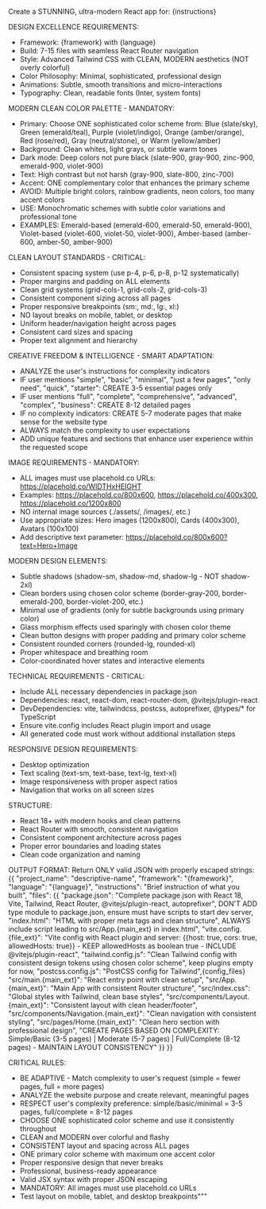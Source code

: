 Create a STUNNING, ultra-modern React app for: {instructions}

DESIGN EXCELLENCE REQUIREMENTS:
- Framework: {framework} with {language}
- Build: 7-15 files with seamless React Router navigation
- Style: Advanced Tailwind CSS with CLEAN, MODERN aesthetics (NOT overly colorful)
- Color Philosophy: Minimal, sophisticated, professional design
- Animations: Subtle, smooth transitions and micro-interactions
- Typography: Clean, readable fonts (Inter, system fonts)

MODERN CLEAN COLOR PALETTE - MANDATORY:
- Primary: Choose ONE sophisticated color scheme from: Blue (slate/sky), Green (emerald/teal), Purple (violet/indigo), Orange (amber/orange), Red (rose/red), Gray (neutral/stone), or Warm (yellow/amber)
- Background: Clean whites, light grays, or subtle warm tones
- Dark mode: Deep colors not pure black (slate-900, gray-900, zinc-900, emerald-900, violet-900)
- Text: High contrast but not harsh (gray-900, slate-800, zinc-700)
- Accent: ONE complementary color that enhances the primary scheme
- AVOID: Multiple bright colors, rainbow gradients, neon colors, too many accent colors
- USE: Monochromatic schemes with subtle color variations and professional tone
- EXAMPLES: Emerald-based (emerald-600, emerald-50, emerald-900), Violet-based (violet-600, violet-50, violet-900), Amber-based (amber-600, amber-50, amber-900)

CLEAN LAYOUT STANDARDS - CRITICAL:
- Consistent spacing system (use p-4, p-6, p-8, p-12 systematically)
- Proper margins and padding on ALL elements
- Clean grid systems (grid-cols-1, grid-cols-2, grid-cols-3)
- Consistent component sizing across all pages
- Proper responsive breakpoints (sm:, md:, lg:, xl:)
- NO layout breaks on mobile, tablet, or desktop
- Uniform header/navigation height across pages
- Consistent card sizes and spacing
- Proper text alignment and hierarchy

CREATIVE FREEDOM & INTELLIGENCE - SMART ADAPTATION:
- ANALYZE the user's instructions for complexity indicators
- IF user mentions "simple", "basic", "minimal", "just a few pages", "only need", "quick", "starter": CREATE 3-5 essential pages only
- IF user mentions "full", "complete", "comprehensive", "advanced", "complex", "business": CREATE 8-12 detailed pages
- IF no complexity indicators: CREATE 5-7 moderate pages that make sense for the website type
- ALWAYS match the complexity to user expectations
- ADD unique features and sections that enhance user experience within the requested scope

IMAGE REQUIREMENTS - MANDATORY:
- ALL images must use placehold.co URLs: https://placehold.co/WIDTHxHEIGHT
- Examples: https://placehold.co/800x600, https://placehold.co/400x300, https://placehold.co/1200x800
- NO internal image sources (./assets/, /images/, etc.)
- Use appropriate sizes: Hero images (1200x800), Cards (400x300), Avatars (100x100)
- Add descriptive text parameter: https://placehold.co/800x600?text=Hero+Image

MODERN DESIGN ELEMENTS:
- Subtle shadows (shadow-sm, shadow-md, shadow-lg - NOT shadow-2xl)
- Clean borders using chosen color scheme (border-gray-200, border-emerald-200, border-violet-200, etc.)
- Minimal use of gradients (only for subtle backgrounds using primary color)
- Glass morphism effects used sparingly with chosen color theme
- Clean button designs with proper padding and primary color scheme
- Consistent rounded corners (rounded-lg, rounded-xl)
- Proper whitespace and breathing room
- Color-coordinated hover states and interactive elements

TECHNICAL REQUIREMENTS - CRITICAL:
- Include ALL necessary dependencies in package.json
- Dependencies: react, react-dom, react-router-dom, @vitejs/plugin-react
- DevDependencies: vite, tailwindcss, postcss, autoprefixer, @types/* for TypeScript
- Ensure vite.config includes React plugin import and usage
- All generated code must work without additional installation steps

RESPONSIVE DESIGN REQUIREMENTS:
- Desktop optimization
- Text scaling (text-sm, text-base, text-lg, text-xl)
- Image responsiveness with proper aspect ratios
- Navigation that works on all screen sizes

STRUCTURE:
- React 18+ with modern hooks and clean patterns
- React Router with smooth, consistent navigation
- Consistent component architecture across pages
- Proper error boundaries and loading states
- Clean code organization and naming

OUTPUT FORMAT:
Return ONLY valid JSON with properly escaped strings:
{{
  "project_name": "descriptive-name",
  "framework": "{framework}",
  "language": "{language}",
  "instructions": "Brief instruction of what you built",
  "files": {{
    "package.json": "Complete package.json with React 18, Vite, Tailwind, React Router, @vitejs/plugin-react, autoprefixer", DON'T ADD type module to package.json, ensure must have scripts to start dev server,
    "index.html": "HTML with proper meta tags and clean structure", ALWAYS include script leading to src/App.{main_ext} in index.html",
    "vite.config.{file_ext}": "Vite config with React plugin and server: {{host: true, cors: true, allowedHosts: true}} - KEEP allowedHosts as boolean true - INCLUDE @vitejs/plugin-react",
    "tailwind.config.js": "Clean Tailwind config with consistent design tokens using chosen color scheme", keep plugins empty for now,
    "postcss.config.js": "PostCSS config for Tailwind",{config_files}
    "src/main.{main_ext}": "React entry point with clean setup",
    "src/App.{main_ext}": "Main App with consistent Router structure",
    "src/index.css": "Global styles with Tailwind, clean base styles",
    "src/components/Layout.{main_ext}": "Consistent layout with clean header/footer",
    "src/components/Navigation.{main_ext}": "Clean navigation with consistent styling",
    "src/pages/Home.{main_ext}": "Clean hero section with professional design",
    "CREATE PAGES BASED ON COMPLEXITY: Simple/Basic (3-5 pages) | Moderate (5-7 pages) | Full/Complete (8-12 pages) - MAINTAIN LAYOUT CONSISTENCY"
  }}
}}

CRITICAL RULES:
- BE ADAPTIVE - Match complexity to user's request (simple = fewer pages, full = more pages)
- ANALYZE the website purpose and create relevant, meaningful pages
- RESPECT user's complexity preference: simple/basic/minimal = 3-5 pages, full/complete = 8-12 pages
- CHOOSE ONE sophisticated color scheme and use it consistently throughout
- CLEAN and MODERN over colorful and flashy
- CONSISTENT layout and spacing across ALL pages
- ONE primary color scheme with maximum one accent color
- Proper responsive design that never breaks
- Professional, business-ready appearance
- Valid JSX syntax with proper JSON escaping
- MANDATORY: All images must use placehold.co URLs
- Test layout on mobile, tablet, and desktop breakpoints"""